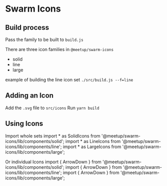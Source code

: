 # Swarm Icons

## Build process
Pass the family to be built to `build.js`

There are three icon families in `@meetup/swarm-icons`
+ solid
+ line
+ large

example of building the line icon set
`./src/build.js --f=line`


## Adding an Icon
Add the `.svg` file to `src/icons`
Run `yarn build` 

## Using Icons
Import whole sets
import * as SolidIcons from '@meetup/swarm-icons/lib/components/solid';
import * as LineIcons from '@meetup/swarm-icons/lib/components/line';
import * as LargeIcons from '@meetup/swarm-icons/lib/components/large';

Or individual Icons
import { ArrowDown } from '@meetup/swarm-icons/lib/components/solid';
import { ArrowDown } from '@meetup/swarm-icons/lib/components/line';
import { ArrowDown } from '@meetup/swarm-icons/lib/components/large';